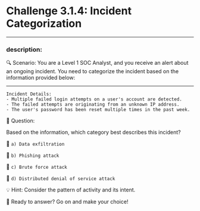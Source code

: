 # **Challenge 3.1.4: Incident Categorization**

---

### **description:**

🔍 Scenario: You are a Level 1 SOC Analyst, and you receive an alert about an ongoing incident. You need to categorize the incident based on the information provided below:

---
```plaintext
Incident Details:
- Multiple failed login attempts on a user's account are detected.
- The failed attempts are originating from an unknown IP address.
- The user's password has been reset multiple times in the past week.
```
🤔 Question:

Based on the information, which category best describes this incident?

🔘 ```a) Data exfiltration```

🔘 ```b) Phishing attack```

🔘 ```c) Brute force attack```

🔘 ```d) Distributed denial of service attack```

💡 Hint: Consider the pattern of activity and its intent.

🚀 Ready to answer? Go on and make your choice!